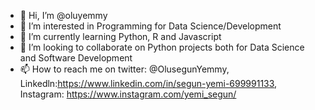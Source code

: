 - 👋 Hi, I’m @oluyemmy
- 👀 I’m interested in Programming for Data Science/Development
- 🌱 I’m currently learning Python, R and Javascript
- 💞️ I’m looking to collaborate on Python projects both for Data Science and Software Development
- 📫 How to reach me on twitter: @OlusegunYemmy, Linkedln:https://www.linkedin.com/in/segun-yemi-699991133, Instagram: https://www.instagram.com/yemi_segun/

<!---
oluyemmy/oluyemmy is a ✨ special ✨ repository because its `README.md` (this file) appears on your GitHub profile.
You can click the Preview link to take a look at your changes.
--->
